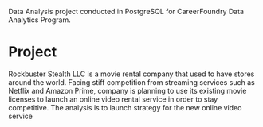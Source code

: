 Data Analysis project conducted in PostgreSQL for CareerFoundry Data Analytics Program.

# Project
Rockbuster Stealth LLC is a movie rental company that used to have stores around the world. Facing stiff competition from streaming services such as Netflix and Amazon Prime, company is planning to use its existing movie licenses to launch an online video rental service in order to stay competitive. The analysis is to launch strategy for the new online video service
